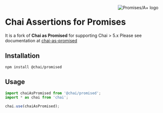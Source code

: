 <a href="http://promisesaplus.com/">
    <img src="https://promises-aplus.github.io/promises-spec/assets/logo-small.png"
         align="right" valign="top" alt="Promises/A+ logo" />
</a>

# Chai Assertions for Promises

It is a fork of **Chai as Promised** for supporting Chai > 5.x
Please see documentation at [chai-as-promised](https://www.chaijs.com/plugins/chai-as-promised/)

## Installation

`npm install @chai/promised`

## Usage

``` javascript
import chaiAsPromised from '@chai/promised';
import * as chai from 'chai';

chai.use(chaiAsPromised);
```
